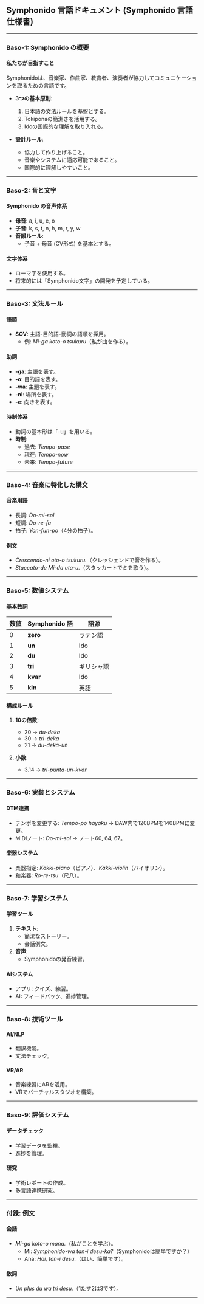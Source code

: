 ## **Symphonido 言語ドキュメント (Symphonido 言語仕様書)**

---

### **Baso-1: Symphonido の概要**
#### **私たちが目指すこと**
Symphonidoは、音楽家、作曲家、教育者、演奏者が協力してコミュニケーションを取るための言語です。

- **3つの基本原則**:
  1. 日本語の文法ルールを基盤とする。  
  2. Tokiponaの簡潔さを活用する。  
  3. Idoの国際的な理解を取り入れる。  

- **設計ルール**:
  - 協力して作り上げること。  
  - 音楽やシステムに適応可能であること。  
  - 国際的に理解しやすいこと。

---

### **Baso-2: 音と文字**
#### **Symphonido の音声体系**
- **母音**: a, i, u, e, o  
- **子音**: k, s, t, n, h, m, r, y, w  
- **音韻ルール**:  
  - 子音 + 母音 (CV形式) を基本とする。  

#### **文字体系**
- ローマ字を使用する。  
- 将来的には「Symphonido文字」の開発を予定している。  

---

### **Baso-3: 文法ルール**
#### **語順**
- **SOV**: 主語-目的語-動詞の語順を採用。  
  - 例: *Mi-ga koto-o tsukuru*（私が曲を作る）。  

#### **助詞**
- **-ga**: 主語を表す。  
- **-o**: 目的語を表す。  
- **-wa**: 主題を表す。  
- **-ni**: 場所を表す。  
- **-e**: 向きを表す。

#### **時制体系**
- 動詞の基本形は「-u」を用いる。  
- **時制**:  
  - 過去: *Tempo-pase*  
  - 現在: *Tempo-now*  
  - 未来: *Tempo-future*

---

### **Baso-4: 音楽に特化した構文**
#### **音楽用語**
- 長調: *Do-mi-sol*  
- 短調: *Do-re-fa*  
- 拍子: *Yon-fun-po*（4分の拍子）。  

#### **例文**
- *Crescendo-ni oto-o tsukuru.*（クレッシェンドで音を作る）。  
- *Staccato-de Mi-da uta-u.*（スタッカートでミを歌う）。

---

### **Baso-5: 数値システム**
#### **基本数詞**
| 数値 | Symphonido 語 | 語源 |  
|------|---------------|-------|  
| 0    | **zero**      | ラテン語  
| 1    | **un**        | Ido  
| 2    | **du**        | Ido  
| 3    | **tri**       | ギリシャ語  
| 4    | **kvar**      | Ido  
| 5    | **kin**       | 英語  

#### **構成ルール**
1. **10の倍数**:
   - 20 → *du-deka*  
   - 30 → *tri-deka*  
   - 21 → *du-deka-un*  

2. **小数**:
   - 3.14 → *tri-punta-un-kvar*  

---

### **Baso-6: 実装とシステム**
#### **DTM連携**
- テンポを変更する: *Tempo-po hayaku* → DAW内で120BPMを140BPMに変更。  
- MIDIノート: *Do-mi-sol* → ノート60, 64, 67。

#### **楽器システム**
- 楽器指定: *Kakki-piano*（ピアノ）、*Kakki-violin*（バイオリン）。  
- 和楽器: *Ro-re-tsu*（尺八）。

---

### **Baso-7: 学習システム**
#### **学習ツール**
1. **テキスト**:
   - 簡潔なストーリー。  
   - 会話例文。  
2. **音声**:
   - Symphonidoの発音練習。  

#### **AIシステム**
- アプリ: クイズ、練習。  
- AI: フィードバック、進捗管理。  

---

### **Baso-8: 技術ツール**
#### **AI/NLP**
- 翻訳機能。  
- 文法チェック。  

#### **VR/AR**
- 音楽練習にARを活用。  
- VRでバーチャルスタジオを構築。  

---

### **Baso-9: 評価システム**
#### **データチェック**
- 学習データを監視。  
- 進捗を管理。  

#### **研究**
- 学術レポートの作成。  
- 多言語連携研究。  

---

### **付録: 例文**
#### **会話**
- *Mi-ga koto-o mana.*（私がことを学ぶ）。  
  - Mi: *Symphonido-wa tan-i desu-ka?*（Symphonidoは簡単ですか？）  
  - Ana: *Hai, tan-i desu.*（はい、簡単です）。  

#### **数詞**
- *Un plus du wa tri desu.*（1たす2は3です）。  

---
